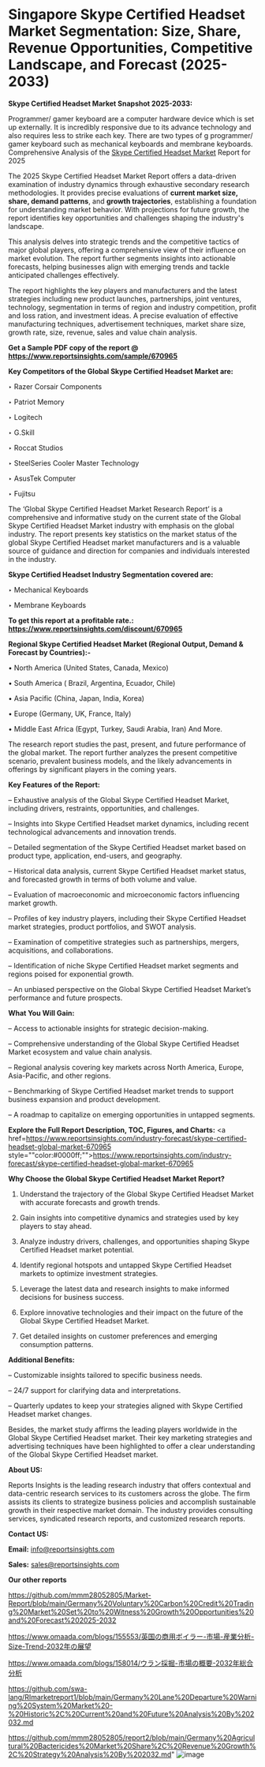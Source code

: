 # Singapore Skype Certified Headset Market Segmentation: Size, Share, Revenue Opportunities, Competitive Landscape, and Forecast (2025-2033)

<strong>Skype Certified Headset Market Snapshot 2025-2033:</strong>

Programmer/ gamer keyboard are a computer hardware device which is set up externally. It is incredibly responsive due to its advance technology and also requires less to strike each key. There are two types of g programmer/ gamer keyboard such as mechanical keyboards and membrane keyboards. Comprehensive Analysis of the <a href=https://www.reportsinsights.com/sample/670965>Skype Certified Headset Market</a> Report for 2025

The 2025 Skype Certified Headset Market Report offers a data-driven examination of industry dynamics through exhaustive secondary research methodologies. It provides precise evaluations of <strong>current market size, share, demand patterns</strong>, and <strong>growth trajectories</strong>, establishing a foundation for understanding market behavior. With projections for future growth, the report identifies key opportunities and challenges shaping the industry's landscape.

This analysis delves into strategic trends and the competitive tactics of major global players, offering a comprehensive view of their influence on market evolution. The report further segments insights into actionable forecasts, helping businesses align with emerging trends and tackle anticipated challenges effectively.

The report highlights the key players and manufacturers and the latest strategies including new product launches, partnerships, joint ventures, technology, segmentation in terms of region and industry competition, profit and loss ration, and investment ideas. A precise evaluation of effective manufacturing techniques, advertisement techniques, market share size, growth rate, size, revenue, sales and value chain analysis.

<strong>Get a Sample PDF copy of the report @ <a href=https://www.reportsinsights.com/sample/670965 style=color:#0000ff;>https://www.reportsinsights.com/sample/670965</a></strong>

<strong>Key Competitors of the Global Skype Certified Headset Market are:</strong>

‣ Razer Corsair Components

‣ Patriot Memory

‣ Logitech

‣ G.Skill

‣ Roccat Studios

‣ SteelSeries Cooler Master Technology

‣ AsusTek Computer

‣ Fujitsu

The ‘Global Skype Certified Headset Market Research Report’ is a comprehensive and informative study on the current state of the Global Skype Certified Headset Market industry with emphasis on the global industry. The report presents key statistics on the market status of the global Skype Certified Headset market manufacturers and is a valuable source of guidance and direction for companies and individuals interested in the industry.

<strong>Skype Certified Headset Industry Segmentation covered are:</strong>

‣ Mechanical Keyboards

‣ Membrane Keyboards

<strong>To get this report at a profitable rate.: <a href=https://www.reportsinsights.com/discount/670965 style=color:#0000ff;>https://www.reportsinsights.com/discount/670965</a></strong>

<strong>Regional Skype Certified Headset Market (Regional Output, Demand &amp; Forecast by Countries):-</strong>

• North America (United States, Canada, Mexico)

• South America ( Brazil, Argentina, Ecuador, Chile)

• Asia Pacific (China, Japan, India, Korea)

• Europe (Germany, UK, France, Italy)

• Middle East Africa (Egypt, Turkey, Saudi Arabia, Iran) And More.

The research report studies the past, present, and future performance of the global market. The report further analyzes the present competitive scenario, prevalent business models, and the likely advancements in offerings by significant players in the coming years.

<strong>Key Features of the Report:</strong>

– Exhaustive analysis of the Global Skype Certified Headset Market, including drivers, restraints, opportunities, and challenges.

– Insights into Skype Certified Headset market dynamics, including recent technological advancements and innovation trends.

– Detailed segmentation of the Skype Certified Headset market based on product type, application, end-users, and geography.

– Historical data analysis, current Skype Certified Headset market status, and forecasted growth in terms of both volume and value.

– Evaluation of macroeconomic and microeconomic factors influencing market growth.

– Profiles of key industry players, including their Skype Certified Headset market strategies, product portfolios, and SWOT analysis.

– Examination of competitive strategies such as partnerships, mergers, acquisitions, and collaborations.

– Identification of niche Skype Certified Headset market segments and regions poised for exponential growth.

– An unbiased perspective on the Global Skype Certified Headset Market’s performance and future prospects.

<strong>What You Will Gain:</strong>

– Access to actionable insights for strategic decision-making.

– Comprehensive understanding of the Global Skype Certified Headset Market ecosystem and value chain analysis.

– Regional analysis covering key markets across North America, Europe, Asia-Pacific, and other regions.

– Benchmarking of Skype Certified Headset market trends to support business expansion and product development.

– A roadmap to capitalize on emerging opportunities in untapped segments.

<strong>Explore the Full Report Description, TOC, Figures, and Charts:</strong>
<a href=https://www.reportsinsights.com/industry-forecast/skype-certified-headset-global-market-670965 style=""color:#0000ff;"">https://www.reportsinsights.com/industry-forecast/skype-certified-headset-global-market-670965</a>

<strong>Why Choose the Global Skype Certified Headset Market Report?</strong>

1. Understand the trajectory of the Global Skype Certified Headset Market with accurate forecasts and growth trends.

2. Gain insights into competitive dynamics and strategies used by key players to stay ahead.

3. Analyze industry drivers, challenges, and opportunities shaping Skype Certified Headset market potential.

4. Identify regional hotspots and untapped Skype Certified Headset markets to optimize investment strategies.

5. Leverage the latest data and research insights to make informed decisions for business success.

6. Explore innovative technologies and their impact on the future of the Global Skype Certified Headset Market.

7. Get detailed insights on customer preferences and emerging consumption patterns.

<strong>Additional Benefits:</strong>

– Customizable insights tailored to specific business needs.

– 24/7 support for clarifying data and interpretations.

– Quarterly updates to keep your strategies aligned with Skype Certified Headset market changes.

Besides, the market study affirms the leading players worldwide in the Global Skype Certified Headset market. Their key marketing strategies and advertising techniques have been highlighted to offer a clear understanding of the Global Skype Certified Headset market.

<strong><strong>About US</strong>:</strong>

Reports Insights is the leading research industry that offers contextual and data-centric research services to its customers across the globe. The firm assists its clients to strategize business policies and accomplish sustainable growth in their respective market domain. The industry provides consulting services, syndicated research reports, and customized research reports.

<strong>Contact US:</strong>

<p class=><b>Email:</b> <a href=mailto:info@reportsinsights.com>info@reportsinsights.com</a></p>
<p class=><b>Sales:</b> <a href=mailto:sales@reportsinsights.com>sales@reportsinsights.com</a></p>

<strong>Our other reports</strong>

<a href=https://github.com/mmm28052805/Market-Report/blob/main/Germany%20Voluntary%20Carbon%20Credit%20Trading%20Market%20Set%20to%20Witness%20Growth%20Opportunities%20and%20Forecast%202025-2032>https://github.com/mmm28052805/Market-Report/blob/main/Germany%20Voluntary%20Carbon%20Credit%20Trading%20Market%20Set%20to%20Witness%20Growth%20Opportunities%20and%20Forecast%202025-2032</a>

<a href=https://www.omaada.com/blogs/155553/英国の商用ボイラー-市場-産業分析-Size-Trend-2032年の展望>https://www.omaada.com/blogs/155553/英国の商用ボイラー-市場-産業分析-Size-Trend-2032年の展望</a>

<a href=https://www.omaada.com/blogs/158014/ウラン採掘-市場の概要-2032年総合分析>https://www.omaada.com/blogs/158014/ウラン採掘-市場の概要-2032年総合分析</a>

<a href=https://github.com/swa-lang/RImarketreport1/blob/main/Germany%20Lane%20Departure%20Warning%20System%20Market%20-%20Historic%2C%20Current%20and%20Future%20Analysis%20By%202032.md>https://github.com/swa-lang/RImarketreport1/blob/main/Germany%20Lane%20Departure%20Warning%20System%20Market%20-%20Historic%2C%20Current%20and%20Future%20Analysis%20By%202032.md</a>

<a href=https://github.com/mmm28052805/report2/blob/main/Germany%20Agricultural%20Bactericides%20Market%20Share%2C%20Revenue%20Growth%2C%20Strategy%20Analysis%20By%202032.md>https://github.com/mmm28052805/report2/blob/main/Germany%20Agricultural%20Bactericides%20Market%20Share%2C%20Revenue%20Growth%2C%20Strategy%20Analysis%20By%202032.md</a>"
![image](https://github.com/user-attachments/assets/4be61641-1d68-4ed5-818b-95be58d986cd)
